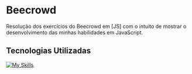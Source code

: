 # Beecrowd
 Resolução dos exercícios do Beecrowd em [JS] com o intuito de mostrar o desenvolvimento das minhas habilidades em JavaScript.


 ## Tecnologias Utilizadas
 [![My Skills](https://skillicons.dev/icons?i=js)](https://skillicons.dev)

